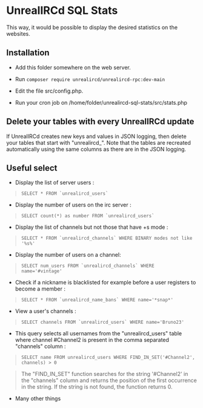 UnrealIRCd SQL Stats
==============

This way, it would be possible to display the desired statistics on the websites.


Installation
------------
- Add this folder somewhere on the web server.

- Run 
``composer require unrealircd/unrealircd-rpc:dev-main``
- Edit the file src/config.php.

- Run your cron job on /home/folder/unrealircd-sql-stats/src/stats.php


Delete your tables with every UnrealIRCd update
------------
If UnrealIRCd creates new keys and values in JSON logging, then delete your tables that start with "unrealircd_". Note that the tables are recreated automatically using the same columns as there are in the JSON logging.


Useful select
------------
* Display the list of server users : 
>``SELECT * FROM `unrealircd_users` ``
* Display the number of users on the irc server : 
>``SELECT count(*) as number FROM `unrealircd_users` ``
* Display the list of channels but not those that have +s mode : 
>``SELECT * FROM `unrealircd_channels` WHERE BINARY modes not like '%s%' ``
* Display the number of users on a channel: 
>``SELECT num_users FROM `unrealircd_channels` WHERE name='#vintage' ``
* Check if a nickname is blacklisted for example before a user registers to become a member : 
>``SELECT * FROM `unrealircd_name_bans` WHERE name='*snap*' ``
* View a user's channels : 
>``SELECT channels FROM `unrealircd_users` WHERE name='Bruno23' ``
* This query selects all usernames from the "unrealircd_users" table where channel #Channel2 is present in the comma separated "channels" column : 
>``SELECT name FROM unrealircd_users WHERE FIND_IN_SET('#Channel2', channels) > 0 ``

> The "FIND_IN_SET" function searches for the string '#Channel2' in the "channels" column and returns the position of the first occurrence in the string. If the string is not found, the function returns 0.
* Many other things